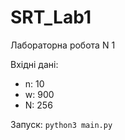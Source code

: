 # SRT_Lab1
Лабораторна робота N 1

Вхідні дані:
* n: 10
* w: 900
* N: 256

Запуск: `python3 main.py`
